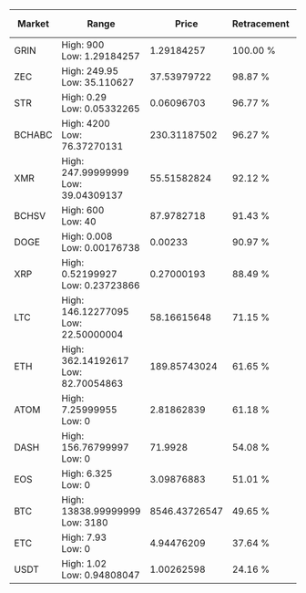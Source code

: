 | Market | Range | Price| Retracement | Doubles to 50% |
| --- | --- | --- | --- | --- |
| GRIN | High: 900<br />Low: 1.29184257 | 1.29184257 | 100.00 % | 348.84 |
| ZEC | High: 249.95<br />Low: 35.110627 | 37.53979722 | 98.87 % | 3.80 |
| STR | High: 0.29<br />Low: 0.05332265 | 0.06096703 | 96.77 % | 2.82 |
| BCHABC | High: 4200<br />Low: 76.37270131 | 230.31187502 | 96.27 % | 9.28 |
| XMR | High: 247.99999999<br />Low: 39.04309137 | 55.51582824 | 92.12 % | 2.59 |
| BCHSV | High: 600<br />Low: 40 | 87.9782718 | 91.43 % | 3.64 |
| DOGE | High: 0.008<br />Low: 0.00176738 | 0.00233 | 90.97 % | 2.10 |
| XRP | High: 0.52199927<br />Low: 0.23723866 | 0.27000193 | 88.49 % | 1.41 |
| LTC | High: 146.12277095<br />Low: 22.50000004 | 58.16615648 | 71.15 % | 1.45 |
| ETH | High: 362.14192617<br />Low: 82.70054863 | 189.85743024 | 61.65 % | 1.17 |
| ATOM | High: 7.25999955<br />Low: 0 | 2.81862839 | 61.18 % | 1.29 |
| DASH | High: 156.76799997<br />Low: 0 | 71.9928 | 54.08 % | 1.09 |
| EOS | High: 6.325<br />Low: 0 | 3.09876883 | 51.01 % | 1.02 |
| BTC | High: 13838.99999999<br />Low: 3180 | 8546.43726547 | 49.65 % | 0.00 |
| ETC | High: 7.93<br />Low: 0 | 4.94476209 | 37.64 % | 0.00 |
| USDT | High: 1.02<br />Low: 0.94808047 | 1.00262598 | 24.16 % | 0.00 |
